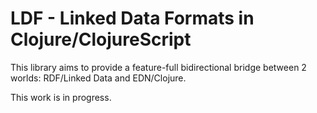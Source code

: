 # LDF - Linked Data Formats in Clojure/ClojureScript

This library aims to provide a feature-full bidirectional bridge between
2 worlds: RDF/Linked Data and EDN/Clojure.

This work is in progress.
